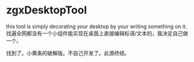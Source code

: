 # zgxDesktopTool
this tool is simply decorating your desktop by your writing something on it.找遍全网都没有一个小组件能实现在桌面上直接编辑标语/文本的，我决定自己做一个。

找到了。小黄条的破解版。不自己开发了。此源终结。
